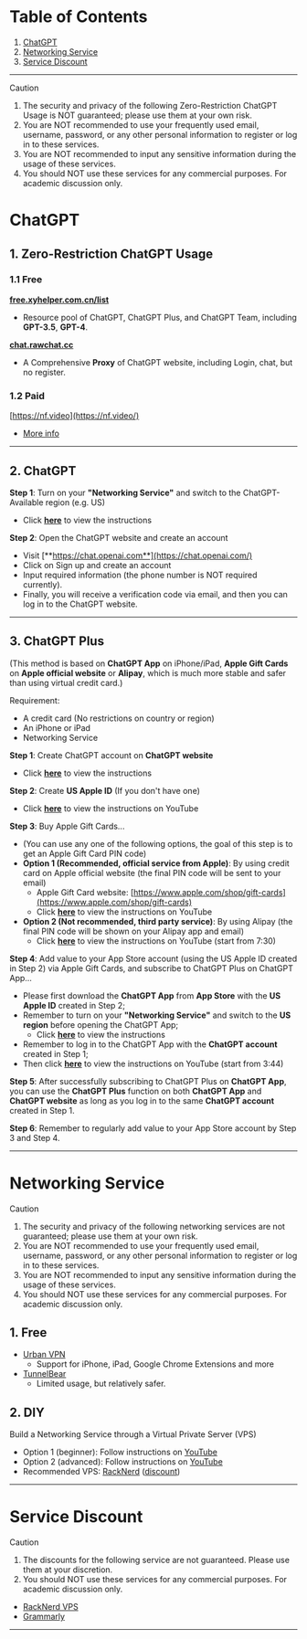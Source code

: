 # Table of Contents

1. [ChatGPT](#chatgpt)
2. [Networking Service](#networking-service)
3. [Service Discount](#service-discount)

---

> [!CAUTION]
> 1. The security and privacy of the following Zero-Restriction ChatGPT Usage is NOT guaranteed; please use them at your own risk.
> 2. You are NOT recommended to use your frequently used email, username, password, or any other personal information to register or log in to these services.
> 3. You are NOT recommended to input any sensitive information during the usage of these services.
> 4. You should NOT use these services for any commercial purposes. For academic discussion only.

# ChatGPT

## 1. Zero-Restriction ChatGPT Usage

### 1.1 Free

<!-- [**www.yuelink.cn**](https://https://www.yuelink.cn/)
- **GPT-4** available. -->

[**free.xyhelper.com.cn/list**](https://free.xyhelper.com.cn/list)
- Resource pool of ChatGPT, ChatGPT Plus, and ChatGPT Team, including **GPT-3.5**, **GPT-4**.

<!-- [**ai.speedymind.net**](https://ai.speedymind.net/)
- A project from [GitHub](https://github.com/danny-avila/LibreChat)
- **GPT-3.5, GPT-4** available.
- A Comprehensive reconstruction of ChatGPT website, including register, login, chat. -->

[**chat.rawchat.cc**](https://chat.rawchat.cc/)
- A Comprehensive **Proxy** of ChatGPT website, including Login, chat, but no register.

### 1.2 Paid

[https://nf.video](https://nf.video/)
- [More info](https://space.bilibili.com/3493146033916501)

---

## 2. ChatGPT

**Step 1**: Turn on your **"Networking Service"** and switch to the ChatGPT-Available region (e.g. US)
- Click **[here](./#networking-service)** to view the instructions

**Step 2**: Open the ChatGPT website and create an account
- Visit [**https://chat.openai.com**](https://chat.openai.com/)
- Click on Sign up and create an account
- Input required information (the phone number is NOT required currently).
- Finally, you will receive a verification code via email, and then you can log in to the ChatGPT website.

---

## 3. ChatGPT Plus

(This method is based on **ChatGPT App** on iPhone/iPad, **Apple Gift Cards** on **Apple official website** or **Alipay**, which is much more stable and safer than using virtual credit card.)

Requirement:
- A credit card (No restrictions on country or region)
- An iPhone or iPad
- Networking Service

**Step 1**: Create ChatGPT account on **ChatGPT website**
- Click **[here](./#ChatGPT)** to view the instructions

**Step 2**: Create **US Apple ID** (If you don't have one)
- Click **[here](https://youtu.be/Y51VMx4NOfk?si=EODwREa8QvijALSv)** to view the instructions on YouTube

**Step 3**: Buy Apple Gift Cards...
- (You can use any one of the following options, the goal of this step is to get an Apple Gift Card PIN code)
- **Option 1 (Recommended, official service from Apple)**: By using credit card on Apple official website (the final PIN code will be sent to your email)
  - Apple Gift Card website: [https://www.apple.com/shop/gift-cards](https://www.apple.com/shop/gift-cards)
  - Click **[here](https://youtu.be/9dp48HTaZns?si=GLTDnZZIady-fmj4)** to view the instructions on YouTube
- **Option 2 (Not recommended, third party service)**: By using Alipay (the final PIN code will be shown on your Alipay app and email)
  - Click **[here](https://youtu.be/9dp48HTaZns?si=qamcEY9Wx-5fJW3A&t=450)** to view the instructions on YouTube (start from 7:30)

**Step 4**: Add value to your App Store account (using the US Apple ID created in Step 2) via Apple Gift Cards, and subscribe to ChatGPT Plus on ChatGPT App...
- Please first download the **ChatGPT App** from **App Store** with the **US Apple ID** created in Step 2;
- Remember to turn on your **"Networking Service"** and switch to the **US region** before opening the ChatGPT App;
  - Click **[here](./#networking-service)** to view the instructions
- Remember to log in to the ChatGPT App with the **ChatGPT account** created in Step 1;
- Then click **[here](https://youtu.be/9dp48HTaZns?si=HXnYNgUfSE5-eKVo&t=224)** to view the instructions on YouTube (start from 3:44)

**Step 5**: After successfully subscribing to ChatGPT Plus on **ChatGPT App**, you can use the **ChatGPT Plus** function on both **ChatGPT App** and **ChatGPT website** as long as you log in to the same **ChatGPT account** created in Step 1.

**Step 6**: Remember to regularly add value to your App Store account by Step 3 and Step 4.

---

# Networking Service

> [!CAUTION]
> 1. The security and privacy of the following networking services are not guaranteed; please use them at your own risk.
> 2. You are NOT recommended to use your frequently used email, username, password, or any other personal information to register or log in to these services.
> 3. You are NOT recommended to input any sensitive information during the usage of these services.
> 4. You should NOT use these services for any commercial purposes. For academic discussion only.

## 1. Free

- [Urban VPN](https://www.urban-vpn.com/)
  - Support for iPhone, iPad, Google Chrome Extensions and more
- [TunnelBear](https://www.tunnelbear.com/apps/mac)
  - Limited usage, but relatively safer.

## 2. DIY

Build a Networking Service through a Virtual Private Server (VPS)
- Option 1 (beginner): Follow instructions on [YouTube](https://youtu.be/MgtOAVOXBWo?si=ofRBTSEzM86uWpHD)
- Option 2 (advanced): Follow instructions on [YouTube](https://youtu.be/ttqOSrIlL48?si=Bz1sf2jz_ZVui5Av)
- Recommended VPS: [RackNerd](https://my.racknerd.com/) ([discount](https://www.vpstop.cn/idc/5.html#hosting-plans))

---

# Service Discount

> [!CAUTION]
> 1. The discounts for the following service are not guaranteed. Please use them at your discretion.
> 2. You should NOT use these services for any commercial purposes. For academic discussion only.

- [RackNerd VPS](https://www.vpstop.cn/idc/5.html)
- [Grammarly](https://masterblogging.com/deals/grammarly-discount/)

---
